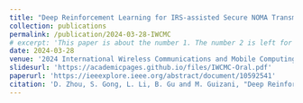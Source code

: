 ```yaml
---
title: "Deep Reinforcement Learning for IRS-assisted Secure NOMA Transmissions Against Eavesdroppers"
collection: publications
permalink: /publication/2024-03-28-IWCMC
# excerpt: 'This paper is about the number 1. The number 2 is left for future work.'
date: 2024-03-28
venue: '2024 International Wireless Communications and Mobile Computing (IWCMC)'
slidesurl: 'https://academicpages.github.io/files/IWCMC-Oral.pdf'
paperurl: 'https://ieeexplore.ieee.org/abstract/document/10592541'
citation: 'D. Zhou, S. Gong, L. Li, B. Gu and M. Guizani, "Deep Reinforcement Learning for IRS-assisted Secure NOMA Transmissions Against Eavesdroppers," 2024 International Wireless Communications and Mobile Computing (IWCMC), Ayia Napa, Cyprus, 2024, pp. 1236-1241, doi: 10.1109/IWCMC61514.2024.10592541. keywords: {NOMA;Array signal processing;Simulation;Noise;Information leakage;Deep reinforcement learning;Scheduling;Secure transmission;IRS-assisted wireless network;NOMA;deep reinforcement learning},'
---
```

